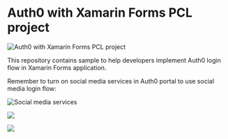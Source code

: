 
# Auth0 with Xamarin Forms PCL project
<img align="center" src="https://s26.postimg.org/9w7a9ulex/Auth0_Sample.png" alt="Auth0 with Xamarin Forms PCL project"/>

This repository contains sample to help developers implement Auth0 login flow in Xamarin Forms application.

Remember to turn on social media services in Auth0 portal to use social media login flow:

![Social media services](https://s26.postimg.org/ygnuybh0p/Capture.png)

![](https://thumbs.gfycat.com/MilkyLoneBackswimmer-size_restricted.gif)

![](https://thumbs.gfycat.com/AgileWeirdFirebelliedtoad-size_restricted.gif)
